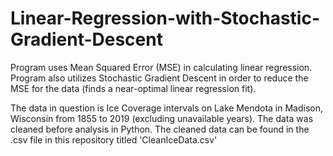 # Linear-Regression-with-Stochastic-Gradient-Descent
Program uses Mean Squared Error (MSE) in calculating linear regression.  Program also utilizes Stochastic Gradient Descent in order to reduce the MSE for the data (finds a near-optimal linear regression fit).

The data in question is Ice Coverage intervals on Lake Mendota in Madison, Wisconsin from 1855 to 2019 (excluding unavailable years). The data was cleaned before analysis in Python. The cleaned data can be found in the .csv file in this repository titled 'CleanIceData.csv'
